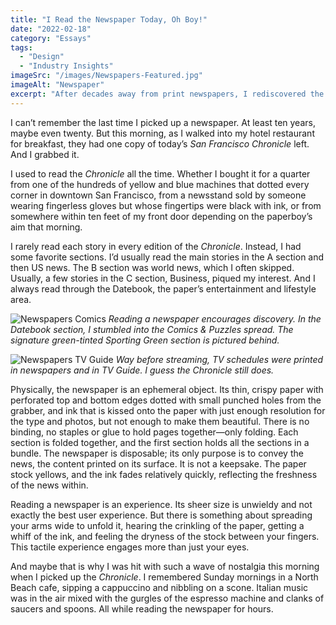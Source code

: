```yaml
---
title: "I Read the Newspaper Today, Oh Boy!"
date: "2022-02-18"
category: "Essays"
tags:
  - "Design"
  - "Industry Insights"
imageSrc: "/images/Newspapers-Featured.jpg"
imageAlt: "Newspaper"
excerpt: "After decades away from print newspapers, I rediscovered the tactile joy of reading the San Francisco Chronicle over breakfast. The crisp pages, inky scent, and familiar sections brought back memories of Sunday mornings in North Beach cafes—reminding me that sometimes the medium truly is part of the message."
---
```


I can’t remember the last time I picked up a newspaper. At least ten years, maybe even twenty. But this morning, as I walked into my hotel restaurant for breakfast, they had one copy of today’s _San Francisco Chronicle_ left. And I grabbed it.

I used to read the _Chronicle_ all the time. Whether I bought it for a quarter from one of the hundreds of yellow and blue machines that dotted every corner in downtown San Francisco, from a newsstand sold by someone wearing fingerless gloves but whose fingertips were black with ink, or from somewhere within ten feet of my front door depending on the paperboy’s aim that morning.

I rarely read each story in every edition of the _Chronicle_. Instead, I had some favorite sections. I’d usually read the main stories in the A section and then US news. The B section was world news, which I often skipped. Usually, a few stories in the C section, Business, piqued my interest. And I always read through the Datebook, the paper’s entertainment and lifestyle area.

![Newspapers Comics](/images/Newspapers-Comics.jpg)
_Reading a newspaper encourages discovery. In the Datebook section, I stumbled into the Comics & Puzzles spread. The signature green-tinted Sporting Green section is pictured behind._

![Newspapers TV Guide](/images/Newspapers-TV-Guide.jpg)
_Way before streaming, TV schedules were printed in newspapers and in _TV Guide_. I guess the _Chronicle_ still does._

Physically, the newspaper is an ephemeral object. Its thin, crispy paper with perforated top and bottom edges dotted with small punched holes from the grabber, and ink that is kissed onto the paper with just enough resolution for the type and photos, but not enough to make them beautiful. There is no binding, no staples or glue to hold pages together—only folding. Each section is folded together, and the first section holds all the sections in a bundle. The newspaper is disposable; its only purpose is to convey the news, the content printed on its surface. It is not a keepsake. The paper stock yellows, and the ink fades relatively quickly, reflecting the freshness of the news within.

Reading a newspaper is an experience. Its sheer size is unwieldy and not exactly the best user experience. But there is something about spreading your arms wide to unfold it, hearing the crinkling of the paper, getting a whiff of the ink, and feeling the dryness of the stock between your fingers. This tactile experience engages more than just your eyes.

And maybe that is why I was hit with such a wave of nostalgia this morning when I picked up the _Chronicle_. I remembered Sunday mornings in a North Beach cafe, sipping a cappuccino and nibbling on a scone. Italian music was in the air mixed with the gurgles of the espresso machine and clanks of saucers and spoons. All while reading the newspaper for hours.
